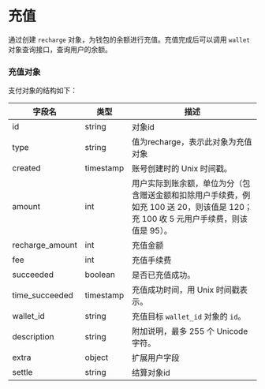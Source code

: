 # 充值

通过创建 `recharge` 对象，为钱包的余额进行充值。充值完成后可以调用 `wallet` 对象查询接口，查询用户的余额。

### 充值对象

支付对象的结构如下：

| 字段名          | 类型      | 描述                                                         |
| --------------- | --------- | ------------------------------------------------------------ |
| id              | string    | 对象id                                                       |
| type            | string    | 值为recharge，表示此对象为充值对象                           |
| created         | timestamp | 账号创建时的 Unix 时间戳。                                   |
| amount          | int       | 用户实际到账余额，单位为分（包含赠送金额和扣除用户手续费，例如充 100 送 20，则该值是 120；充 100 收 5 元用户手续费，则该值是 95）。 |
| recharge_amount | int       | 充值金额                                                     |
| fee             | int       | 充值手续费                                                   |
| succeeded       | boolean   | 是否已充值成功。                                             |
| time_succeeded  | timestamp | 充值成功时间，用 Unix 时间戳表示。                           |
| wallet_id       | string    | 充值目标 `wallet_id` 对象的 `id`。                           |
| description     | string    | 附加说明，最多 255 个 Unicode 字符。                         |
| extra           | object    | 扩展用户字段                                                 |
| settle          | string    | 结算对象id                                                   |
